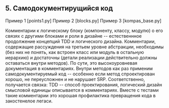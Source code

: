 ## 5. Самодокументирущийся код

Пример 1 [points1.py]
Пример 2 [blocks.py]
Пример 3 [kompas_base.py]

Комментарии к логическому блоку (компоненту, классу, модулю) о его связях с другими блоками и роли в дизайне -- естественнное продолжение концепций TDD и логического дизайна.
Комментарии, содержащие рассуждения на третьем уровне абстракции,  необходимы (без них не понять, как встроен класс или модуль в остальную иерархию) и достаточны (детали реализации действительно должны оставаться внутри методов). По сути, это высокоуровневая документация в комментариях. Внутри методов как раз применим самодокументируемый код -- особенно если метод спроектирован хорошо, не переусложнен и не нарушает SRP.
Соответственно, получается связка: TDD -- способ проектирования, логический дизайн смысловой единицы описывается в комментариях.
Вместе с тестами такие комментарии это хорошая профилактика превращения кода в закостенелое легаси.
